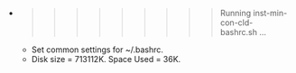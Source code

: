 * >>>>>>>>> Running inst-min-con-cld-bashrc.sh ...
  * Set common settings for ~/.bashrc.
  * Disk size = 713112K. Space Used = 36K.

